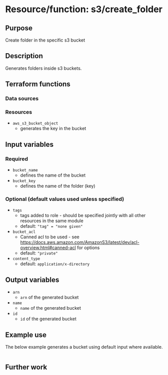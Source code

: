 # Resource/function: s3/create_folder

## Purpose
Create folder in the specific s3 bucket

## Description
Generates folders inside s3 buckets.

## Terraform functions

### Data sources

### Resources
- `aws_s3_bucket_object`
    - generates the key in the bucket

## Input variables
### Required
- `bucket_name`
    - defines the name of the bucket
- `bucket_key`
    - defines the name of the folder (key)    

### Optional (default values used unless specified)
- `tags`
    - tags added to role - should be specified jointly with all other resources in the same module
    - default: `"tag" = "none given"`
- `bucket_acl`
    - Canned acl to be used - see https://docs.aws.amazon.com/AmazonS3/latest/dev/acl-overview.html#canned-acl for options
    - default: `"private"`
- `content_type`
    - default: `application/x-directory`


## Output variables
- `arn`
    - `arn` of the generated bucket
- `name`
    - `name` of the generated bucket
- `id`
    - `id` of the generated bucket

## Example use
The below example generates a bucket using default input where available.
```sql

```

## Further work
